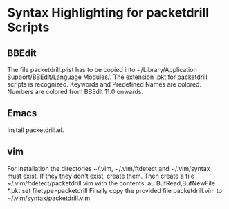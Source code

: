 # Syntax Highlighting for packetdrill Scripts

## BBEdit
The file packetdrill.plist has to be copied into ~/Library/Application Support/BBEdit/Language Modules/.
The extension .pkt for packetdrill scripts is recognized. Keywords and Predefined Names
are colored. Numbers are colored from BBEdit 11.0 onwards.

## Emacs
Install packetdrill.el.

## vim
For installation the directories ~/.vim, ~/.vim/ftdetect and ~/.vim/syntax must exist.
If they they don't exist, create them.
Then create a file ~/.vim/ftdetect/packetdrill.vim with the contents:
au BufRead,BufNewFile *.pkt set filetype=packetdrill
Finally copy the provided file packetdrill.vim to ~/.vim/syntax/packetdrill.vim
